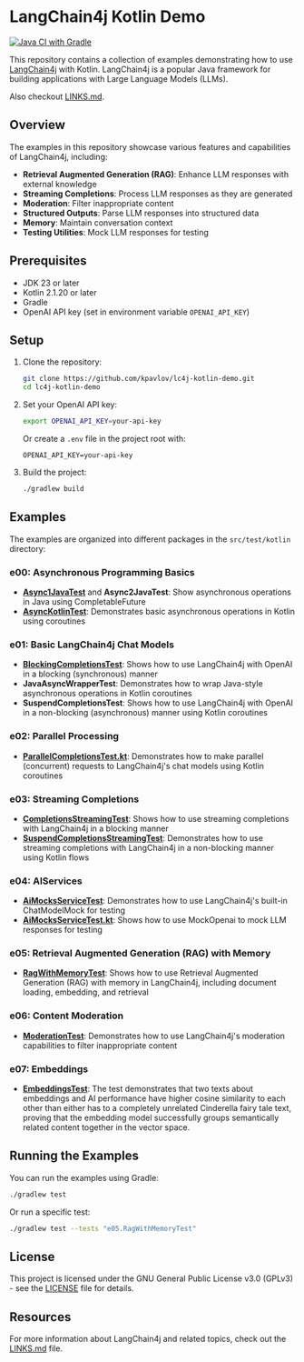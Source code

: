 # LangChain4j Kotlin Demo

[![Java CI with Gradle](https://github.com/kpavlov/lc4j-kotlin-demo/actions/workflows/build.yml/badge.svg)](https://github.com/kpavlov/lc4j-kotlin-demo/actions/workflows/build.yml)

This repository contains a collection of examples demonstrating how to use [LangChain4j](https://github.com/langchain4j/langchain4j) with Kotlin. LangChain4j is a popular Java framework for building applications with Large Language Models (LLMs).

Also checkout [LINKS.md](LINKS.md).

## Overview

The examples in this repository showcase various features and capabilities of LangChain4j, including:

- **Retrieval Augmented Generation (RAG)**: Enhance LLM responses with external knowledge
- **Streaming Completions**: Process LLM responses as they are generated
- **Moderation**: Filter inappropriate content
- **Structured Outputs**: Parse LLM responses into structured data
- **Memory**: Maintain conversation context
- **Testing Utilities**: Mock LLM responses for testing

## Prerequisites

- JDK 23 or later
- Kotlin 2.1.20 or later
- Gradle
- OpenAI API key (set in environment variable `OPENAI_API_KEY`)

## Setup

1. Clone the repository:
   ```bash
   git clone https://github.com/kpavlov/lc4j-kotlin-demo.git
   cd lc4j-kotlin-demo
   ```

2. Set your OpenAI API key:
   ```bash
   export OPENAI_API_KEY=your-api-key
   ```

   Or create a `.env` file in the project root with:
   ```
   OPENAI_API_KEY=your-api-key
   ```

3. Build the project:
   ```bash
   ./gradlew build
   ```

## Examples

The examples are organized into different packages in the `src/test/kotlin` directory:

### e00: Asynchronous Programming Basics
- **[Async1JavaTest](src/test/java/e00/Async1JavaTest.java)** and **Async2JavaTest**: Show asynchronous operations in Java using CompletableFuture
- **[AsyncKotlinTest](src/test/java/e00/Async2JavaTest.java)**: Demonstrates basic asynchronous operations in Kotlin using coroutines

### e01: Basic LangChain4j Chat Models
- **[BlockingCompletionsTest](src/test/kotlin/e01/BlockingCompletionsTest.kt)**: Shows how to use LangChain4j with OpenAI in a blocking (synchronous) manner
- **JavaAsyncWrapperTest**: Demonstrates how to wrap Java-style asynchronous operations in Kotlin coroutines
- **SuspendCompletionsTest**: Shows how to use LangChain4j with OpenAI in a non-blocking (asynchronous) manner using Kotlin coroutines

### e02: Parallel Processing
- **[ParallelCompletionsTest.kt](src/test/kotlin/e02parallel/ParallelCompletionsTest.kt)**: Demonstrates how to make parallel (concurrent) requests to LangChain4j's chat models using Kotlin coroutines

### e03: Streaming Completions
- **[CompletionsStreamingTest](src/test/kotlin/e03streaming/CompletionsStreamingTest.kt)**: Shows how to use streaming completions with LangChain4j in a blocking manner
- **[SuspendCompletionsStreamingTest](src/test/kotlin/e03streaming/SuspendCompletionsStreamingTest.kt)**: Demonstrates how to use streaming completions with LangChain4j in a non-blocking manner using Kotlin flows

### e04: AIServices
- **[AiMocksServiceTest](src/test/kotlin/e04/AiMocksServiceTest.kt)**: Demonstrates how to use LangChain4j's built-in ChatModelMock for testing
- **[AiMocksServiceTest.kt](src/test/kotlin/e04/AiMocksServiceTest.kt)**: Shows how to use MockOpenai to mock LLM responses for testing

### e05: Retrieval Augmented Generation (RAG) with Memory
- **[RagWithMemoryTest](src/test/kotlin/e05rag/RagWithMemoryTest.kt)**: Shows how to use Retrieval Augmented Generation (RAG) with memory in LangChain4j, including document loading, embedding, and retrieval

### e06: Content Moderation
- **[ModerationTest](src/test/kotlin/e06moderation/ModerationTest.kt)**: Demonstrates how to use LangChain4j's moderation capabilities to filter inappropriate content

### e07: Embeddings
- **[EmbeddingsTest](src/test/kotlin/e07embeddings/EmbeddingsTest.kt)**: The test demonstrates that two texts about embeddings and AI performance have higher cosine similarity to each other than either has to a completely unrelated Cinderella fairy tale text, proving that the embedding model successfully groups semantically related content together in the vector space.




## Running the Examples

You can run the examples using Gradle:

```bash
./gradlew test
```

Or run a specific test:

```bash
./gradlew test --tests "e05.RagWithMemoryTest"
```

## License

This project is licensed under the GNU General Public License v3.0 (GPLv3) - see the [LICENSE](LICENSE) file for details.

## Resources

For more information about LangChain4j and related topics, check out the [LINKS.md](LINKS.md) file.
